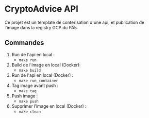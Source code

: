 # CryptoAdvice API 
Ce projet est un template de conterisation d'une api, et publication de l'image dans la registry GCP du PA5. 

## Commandes
1. Run de l'api en local : 
    * `make run` 
2. Build de l'image en local (Docker):  
    * `make build` 
3. Run de l'api en local (Docker) : 
    * `make run_container`  
4. Tag image avant push :  
    * `make tag`  
5. Push image :  
    * `make push` 
6. Supprimer l'image en local (Docker) : 
    * `make clean`  